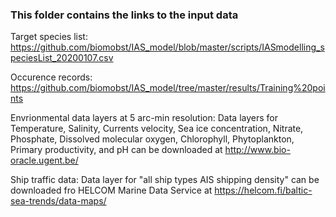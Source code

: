 ### This folder contains the links to the input data

Target species list:
https://github.com/biomobst/IAS_model/blob/master/scripts/IASmodelling_speciesList_20200107.csv

Occurence records:
https://github.com/biomobst/IAS_model/tree/master/results/Training%20points

Envrionmental data layers at 5 arc-min resolution:
Data layers for Temperature, Salinity, Currents velocity, Sea ice concentration, Nitrate, Phosphate, Dissolved molecular oxygen, Chlorophyll, Phytoplankton, Primary productivity, and pH can be downloaded at http://www.bio-oracle.ugent.be/

Ship traffic data: 
Data layer for "all ship types AIS shipping density" can be downloaded fro HELCOM Marine Data Service at https://helcom.fi/baltic-sea-trends/data-maps/
